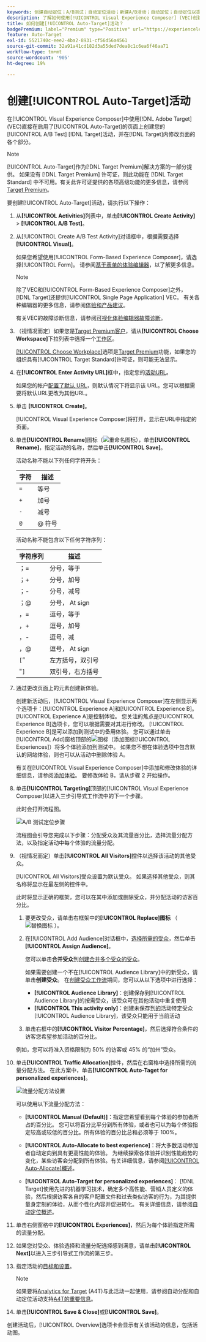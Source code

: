 ```yaml
---
keywords: 创建自动定位；A/B测试；自动定位活动；新建A/B活动；自动定位；自动定位以提供个性化体验；个性化；优化
description: 了解如何使用[!UICONTROL Visual Experience Composer] (VEC)创建[!UICONTROL Auto-Target] A/B测试活动。
title: 如何创建[!UICONTROL Auto-Target]活动？
badgePremium: label="Premium" type="Positive" url="https://experienceleague.adobe.com/docs/target/using/introduction/intro.html?lang=en#premium newtab=true" tooltip="查看Target Premium中包含的内容。"
feature: Auto-Target
exl-id: 5521740c-eee2-4ba2-8931-cf56d56a4561
source-git-commit: 32a91a41cd182d3a55ded7dea8c1c6ea6f46aa71
workflow-type: tm+mt
source-wordcount: '905'
ht-degree: 19%

---
```


# 创建[!UICONTROL Auto-Target]活动

在[!UICONTROL Visual Experience Composer]中使用[!DNL Adobe Target] (VEC)直接在启用了[!UICONTROL Auto-Target]的页面上创建您的[!UICONTROL A/B Test] [!DNL Target]活动，并在[!DNL Target]内修改页面的各个部分。

>[!NOTE]
>
>[!UICONTROL Auto-Target]作为[!DNL Target Premium]解决方案的一部分提供。 如果没有 [!DNL Target Premium] 许可证，则此功能在 [!DNL Target Standard] 中不可用。有关此许可证提供的各项高级功能的更多信息，请参阅 [Target Premium](/help/main/c-intro/intro.md)。

要创建[!UICONTROL Auto-Target]活动，请执行以下操作：

1. 从&#x200B;**[!UICONTROL Activities]**&#x200B;列表中，单击&#x200B;**[!UICONTROL Create Activity]** > **[!UICONTROL A/B Test]**。

1. 从[!UICONTROL Create A/B Test Activity]对话框中，根据需要选择&#x200B;**[!UICONTROL Visual]**。

   如果您希望使用[!UICONTROL Form-Based Experience Composer]，请选择[!UICONTROL Form]。 请参阅[基于表单的体验编辑器](/help/main/c-experiences/form-experience-composer.md)，以了解更多信息。

   >[!NOTE]
   >
   >除了VEC和[!UICONTROL Form-Based Experience Composer]之外，[!DNL Target]还提供[!UICONTROL Single Page Application] VEC。 有关各种编辑器的更多信息，请参阅[体验和产品建议](/help/main/c-experiences/experiences.md)。
   >
   >有关VEC的故障诊断信息，请参阅[可视化体验编辑器故障诊断](/help/main/c-experiences/c-visual-experience-composer/r-troubleshoot-composer/troubleshoot-composer.md)。

1. （视情况而定）如果您是[Target Premium客户](/help/main/c-intro/intro.md#premium)，请从&#x200B;**[!UICONTROL Choose Workspace]**&#x200B;下拉列表中选择一个[工作区](/help/main/administrating-target/c-user-management/property-channel/property-channel.md)。

   [[!UICONTROL Choose Workplace]](/help/main/administrating-target/c-user-management/property-channel/property-channel.md)选项是[Target Premium](/help/main/c-intro/intro.md)功能，如果您的组织具有[!UICONTROL Target Standard]许可证，则可能无法显示。

1. 在&#x200B;**[!UICONTROL Enter Activity URL]**&#x200B;框中，指定您的[活动URL](/help/main/c-activities/t-test-ab/t-test-create-ab/ab-activity-url.md)。

   如果您的帐户[配置了默认 URL](/help/main/administrating-target/visual-experience-composer-set-up.md)，则默认情况下将显示该 URL。您可以根据需要将默认URL更改为其他URL。

1. 单击 **[!UICONTROL Create]**。

   [!UICONTROL Visual Experience Composer]将打开，显示在URL中指定的页面。

1. 单击&#x200B;**[!UICONTROL Rename]**&#x200B;图标（![重命名图标](/help/main/assets/icons/MoreSmallListVert.svg)），单击&#x200B;**[!UICONTROL Rename]**，指定活动的名称，然后单击&#x200B;**[!UICONTROL Save]**。

   活动名称不能以下列任何字符开头：

   | 字符 | 描述 |
   |--- |--- |
   | `=` | 等号 |
   | `+` | 加号 |
   | `-` | 减号 |
   | `@` | @ 符号 |

   活动名称不能包含以下任何字符序列：

   | 字符序列 | 描述 |
   |--- |--- |
   | ；= | 分号，等于 |
   | ；+ | 分号，加号 |
   | ；- | 分号，减号 |
   | ；@ | 分号， At sign |
   | ，= | 逗号，等于 |
   | ，+ | 逗号，加号 |
   | ，- | 逗号，减 |
   | ，@ | 逗号， At sign |
   | `[`” | 左方括号，双引号 |
   | &quot;`]` | 双引号，右方括号 |

1. 通过更改页面上的元素创建新体验。

   创建新活动后，[!UICONTROL Visual Experience Composer]在左侧显示两个选项卡：[!UICONTROL Experience A]和[!UICONTROL Experience B]。 [!UICONTROL Experience A]是控制体验。 您关注的焦点是[!UICONTROL Experience B]选项卡，您可以根据需要对其进行修改。 [!UICONTROL Experience B]是可以添加到测试中的备用体验。 您可以通过单击[!UICONTROL Add]窗格顶部的![图标（](/help/main/assets/icons/Add.svg)添加图标[!UICONTROL Experiences]）将多个体验添加到测试中。 如果您不想在体验选项中包含默认的网站体验，则也可以从活动中删除体验 A。

   有关在[!UICONTROL Visual Experience Composer]中添加和修改体验的详细信息，请参阅[添加体验](/help/main/c-activities/t-test-ab/t-test-create-ab/ab-add-experience.md#task_454646F2895242D3B92DC395A0CE1A00)。 要修改体验 B，请从步骤 2 开始操作。

1. 单击&#x200B;**[!UICONTROL Targeting]**&#x200B;顶部的[!UICONTROL Visual Experience Composer]以进入三步引导式工作流中的下一个步骤。

   此时会打开流程图。

   ![A/B 测试定位步骤](/help/main/c-activities/t-test-ab/t-test-create-ab/assets/ab_flow-new-ui.png)

   流程图会引导您完成以下步骤：分配受众及其流量百分比，选择流量分配方法，以及指定活动中每个体验的流量分配。

1. （视情况而定）单击&#x200B;**[!UICONTROL All Visitors]**&#x200B;控件以选择该活动的其他受众。

   [!UICONTROL All Visitors]受众设置为默认受众。 如果选择其他受众，则其名称将显示在最左侧的控件中。

   此时将显示正确的框架，您可以在其中添加或删除受众，并分配活动的访客百分比。

   1. 要更改受众，请单击右框架中的&#x200B;**[!UICONTROL Replace]图标** （ ![替换图标](/help/main/assets/icons/Retweet.svg) ）。
   1. 在[!UICONTROL Add Audience]对话框中，[选择所需的受众](/help/main/c-activities/t-test-ab/t-test-create-ab/ab-audience.md)，然后单击&#x200B;**[!UICONTROL Assign Audience]**。

      您可以单击&#x200B;**合并受众**&#x200B;到[创建合并多个受众的受众](/help/main/c-target/combining-multiple-audiences.md)。

      如果需要创建一个不在[!UICONTROL Audience Library]中的新受众，请单击&#x200B;**创建受众**。 在[创建受众工作流](/help/main/c-target/c-audiences/audiences.md)期间，您可以从以下选项中进行选择：

      * **[!UICONTROL Audience Library]**：创建保存到[!UICONTROL Audience Library]的按需受众，该受众可在其他活动中重复使用
      * **[!UICONTROL This activity only]**：创建未保存到[的](/help/main/c-target/creating-activity-only-audience.md)活动特定受众[!UICONTROL Audience Library]，该受众只能用于当前活动

   1. 单击右框中的&#x200B;**[!UICONTROL Visitor Percentage]**，然后选择符合条件的访客您希望参加活动的百分比。

   例如，您可以将准入资格限制为 50% 的访客或 45% 的“加州”受众。

1. 单击&#x200B;**[!UICONTROL Traffic Allocation]**&#x200B;控件，然后在右窗格中选择所需的流量分配方法。 在此方案中，单击&#x200B;**[!UICONTROL Auto-Taget for personalized experiences]**。

   ![流量分配方法设置](/help/main/c-activities/assets/auto-target.png)

   可以使用以下流量分配方法：

   * **[!UICONTROL Manual (Default)]**：指定您希望看到每个体验的参加者所占的百分比。 您可以将百分比平分到所有体验，或者也可以为每个体验指定较高或较低的百分比。所有体验的百分比总和必须等于 100%。

   * **[!UICONTROL Auto-Allocate to best experience]**：将大多数活动参加者自动定向到具有更高性能的体验。 为继续探索各体验并识别性能趋势的变化，某些访客会分配到所有体验。有关详细信息，请参阅[[!UICONTROL Auto-Allocate]概述](/help/main/c-activities/automated-traffic-allocation/automated-traffic-allocation.md#concept_A1407678796B4C569E94CBA8A9F7F5D4)。

   * **[!UICONTROL Auto-Target for personalized experiences]**： [!DNL Target]使用先进的机器学习技术，确定多个高性能、营销人员定义的体验，然后根据访客各自的客户配置文件和过去类似访客的行为，为其提供量身定制的体验，从而个性化内容并促进转化。 有关详细信息，请参阅[自动定位概述](/help/main/c-activities/auto-target/auto-target-to-optimize.md)。

1. 单击右侧窗格中的&#x200B;**[!UICONTROL Experiences]**，然后为每个体验指定所需的流量分配。

1. 如果您对受众、体验选择和流量分配选择感到满意，请单击&#x200B;**[!UICONTROL Next]**&#x200B;以进入三步引导式工作流的第三步。

1. 指定活动的[目标和设置](/help/main/c-activities/t-test-ab/t-test-create-ab/ab-goals-and-settings.md)。

   >[!NOTE]
   >
   >如果要将[Analytics for Target](/help/main/c-integrating-target-with-mac/a4t/a4t.md) (A4T)与此活动一起使用，请参阅自动分配和自动定位活动支持[A4T的重要信息](/help/main/c-integrating-target-with-mac/a4t/a4t-at-aa.md)。

1. 单击&#x200B;**[!UICONTROL Save & Close]**&#x200B;或&#x200B;**[!UICONTROL Save]**。

创建活动后，[!UICONTROL Overview]选项卡会显示有关该活动的信息，包括活动图。
